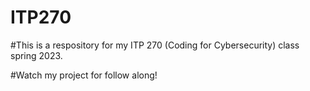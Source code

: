 # ITP270

#This is a respository for my ITP 270 (Coding for Cybersecurity) class spring 2023. 

#Watch my project for follow along!
